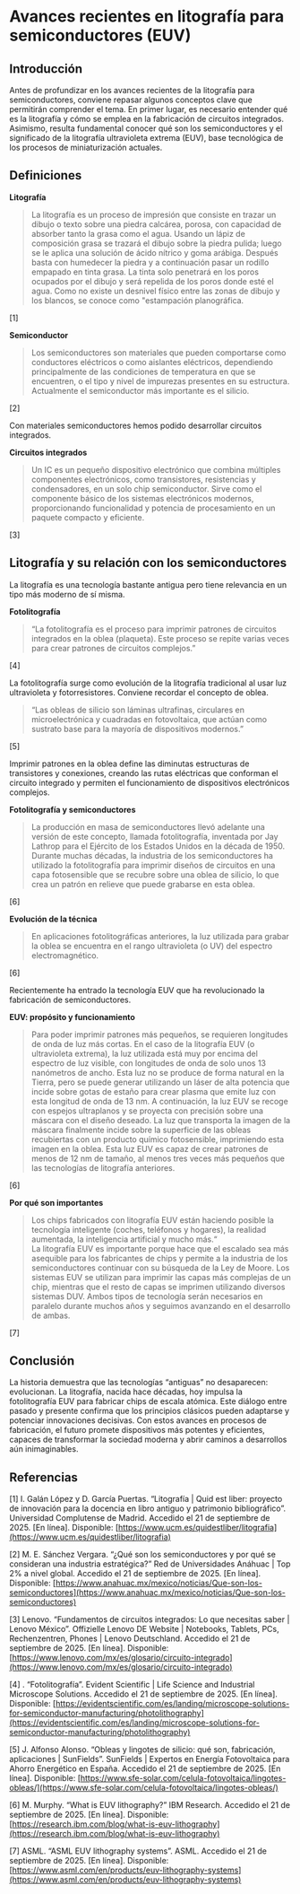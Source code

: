# Avances recientes en litografía para semiconductores (EUV)

##  Introducción

Antes de profundizar en los avances recientes de la litografía para semiconductores, conviene repasar algunos conceptos clave que permitirán comprender el tema. En primer lugar, es necesario entender qué es la litografía y cómo se emplea en la fabricación de circuitos integrados. Asimismo, resulta fundamental conocer qué son los semiconductores y el significado de la litografía ultravioleta extrema (EUV), base tecnológica de los procesos de miniaturización actuales.

## Definiciones

**Litografía**

> La litografía es un proceso de impresión que consiste en trazar un dibujo o texto sobre una piedra calcárea, porosa, con capacidad de absorber tanto la grasa como el agua. Usando un lápiz de composición grasa se trazará el dibujo sobre la piedra pulida; luego se le aplica una solución de ácido nítrico y goma arábiga. Después basta con humedecer la piedra y a continuación pasar un rodillo empapado en tinta grasa. La tinta solo penetrará en los poros ocupados por el dibujo y será repelida de los poros donde esté el agua\. Como no existe un desnivel físico entre las zonas de dibujo y los blancos, se conoce como "estampación planográfica. 
>
[1]

**Semiconductor**

> Los semiconductores son materiales que pueden comportarse como conductores eléctricos o como aislantes eléctricos, dependiendo principalmente de las condiciones de temperatura en que se encuentren, o el tipo y nivel de impurezas presentes en su estructura. Actualmente el semiconductor más importante es el silicio.
>
[2]


Con materiales semiconductores hemos podido desarrollar circuitos integrados.

**Circuitos integrados**

> Un IC es un pequeño dispositivo electrónico que combina múltiples componentes electrónicos, como transistores, resistencias y condensadores, en un solo chip semiconductor. Sirve como el componente básico de los sistemas electrónicos modernos, proporcionando funcionalidad y potencia de procesamiento en un paquete compacto y eficiente. 
>
[3]

## Litografía y su relación con los semiconductores

La litografía es una tecnología bastante antigua pero tiene relevancia en un tipo más moderno de sí misma.

**Fotolitografía**

> “La fotolitografía es el proceso para imprimir patrones de circuitos integrados en la oblea (plaqueta). Este proceso se repite varias veces para crear patrones de circuitos complejos.” 

[4]

La fotolitografía surge como evolución de la litografía tradicional al usar luz ultravioleta y fotorresistores. Conviene recordar el concepto de oblea.

> “Las obleas de silicio son láminas ultrafinas, circulares en microelectrónica y cuadradas en fotovoltaica, que actúan como sustrato base para la mayoría de dispositivos modernos.” 

[5]

Imprimir patrones en la oblea define las diminutas estructuras de transistores y conexiones, creando las rutas eléctricas que conforman el circuito integrado y permiten el funcionamiento de dispositivos electrónicos complejos.

**Fotolitografía y semiconductores**

>La producción en masa de semiconductores llevó adelante una versión de este concepto, llamada fotolitografía, inventada por Jay Lathrop para el Ejército de los Estados Unidos en la década de 1950. Durante muchas décadas, la industria de los semiconductores ha utilizado la fotolitografía para imprimir diseños de circuitos en una capa fotosensible que se recubre sobre una oblea de silicio, lo que crea un patrón en relieve que puede grabarse en esta oblea.

[6]

**Evolución de la técnica**

>En aplicaciones fotolitográficas anteriores, la luz utilizada para grabar la oblea se encuentra en el rango ultravioleta (o UV) del espectro electromagnético. 

[6]

Recientemente ha entrado la tecnología EUV que ha revolucionado la fabricación de semiconductores.

**EUV: propósito y funcionamiento**

>Para poder imprimir patrones más pequeños, se requieren longitudes de onda de luz más cortas. En el caso de la litografía EUV (o ultravioleta extrema), la luz utilizada está muy por encima del espectro de luz visible, con longitudes de onda de solo unos 13 nanómetros de ancho. Esta luz no se produce de forma natural en la Tierra, pero se puede generar utilizando un láser de alta potencia que incide sobre gotas de estaño para crear plasma que emite luz con esta longitud de onda de 13 nm. A continuación, la luz EUV se recoge con espejos ultraplanos y se proyecta con precisión sobre una máscara con el diseño deseado. La luz que transporta la imagen de la máscara finalmente incide sobre la superficie de las obleas recubiertas con un producto químico fotosensible, imprimiendo esta imagen en la oblea. Esta luz EUV es capaz de crear patrones de menos de 12 nm de tamaño, al menos tres veces más pequeños que las tecnologías de litografía anteriores. 

[6]

**Por qué son importantes**

> Los chips fabricados con litografía EUV están haciendo posible la tecnología inteligente (coches, teléfonos y hogares), la realidad aumentada, la inteligencia artificial y mucho más.“  
La litografía EUV es importante porque hace que el escalado sea más asequible para los fabricantes de chips y permite a la industria de los semiconductores continuar con su búsqueda de la Ley de Moore. Los sistemas EUV se utilizan para imprimir las capas más complejas de un chip, mientras que el resto de capas se imprimen utilizando diversos sistemas DUV. Ambos tipos de tecnología serán necesarios en paralelo durante muchos años y seguimos avanzando en el desarrollo de ambas.

[7]

## Conclusión

La historia demuestra que las tecnologías “antiguas” no desaparecen: evolucionan. La litografía, nacida hace décadas, hoy impulsa la fotolitografía EUV para fabricar chips de escala atómica. Este diálogo entre pasado y presente confirma que los principios clásicos pueden adaptarse y potenciar innovaciones decisivas. Con estos avances en procesos de fabricación, el futuro promete dispositivos más potentes y eficientes, capaces de transformar la sociedad moderna y abrir caminos a desarrollos aún inimaginables.

##  Referencias

\[1] I. Galán López y D. García Puertas. “Litografía | Quid est liber: proyecto de innovación para la docencia en libro antiguo y patrimonio bibliográfico”. Universidad Complutense de Madrid. Accedido el 21 de septiembre de 2025. \[En línea]. Disponible: [https://www.ucm.es/quidestliber/litografia](https://www.ucm.es/quidestliber/litografia)

\[2] M. E. Sánchez Vergara. “¿Qué son los semiconductores y por qué se consideran una industria estratégica?” Red de Universidades Anáhuac | Top 2% a nivel global. Accedido el 21 de septiembre de 2025. \[En línea]. Disponible: [https://www.anahuac.mx/mexico/noticias/Que-son-los-semiconductores](https://www.anahuac.mx/mexico/noticias/Que-son-los-semiconductores)

\[3] Lenovo. “Fundamentos de circuitos integrados: Lo que necesitas saber | Lenovo México”. Offizielle Lenovo DE Website | Notebooks, Tablets, PCs, Rechenzentren, Phones | Lenovo Deutschland. Accedido el 21 de septiembre de 2025. \[En línea]. Disponible: [https://www.lenovo.com/mx/es/glosario/circuito-integrado](https://www.lenovo.com/mx/es/glosario/circuito-integrado)

\[4] . “Fotolitografía”. Evident Scientific | Life Science and Industrial Microscope Solutions. Accedido el 21 de septiembre de 2025. \[En línea]. Disponible: [https://evidentscientific.com/es/landing/microscope-solutions-for-semiconductor-manufacturing/photolithography](https://evidentscientific.com/es/landing/microscope-solutions-for-semiconductor-manufacturing/photolithography)

\[5] J. Alfonso Alonso. “Obleas y lingotes de silicio: qué son, fabricación, aplicaciones | SunFields”. SunFields | Expertos en Energía Fotovoltaica para Ahorro Energético en España. Accedido el 21 de septiembre de 2025. \[En línea]. Disponible: [https://www.sfe-solar.com/celula-fotovoltaica/lingotes-obleas/](https://www.sfe-solar.com/celula-fotovoltaica/lingotes-obleas/)

\[6] M. Murphy. “What is EUV lithography?” IBM Research. Accedido el 21 de septiembre de 2025. \[En línea]. Disponible: [https://research.ibm.com/blog/what-is-euv-lithography](https://research.ibm.com/blog/what-is-euv-lithography)

\[7] ASML. “ASML EUV lithography systems”. ASML. Accedido el 21 de septiembre de 2025. \[En línea]. Disponible: [https://www.asml.com/en/products/euv-lithography-systems](https://www.asml.com/en/products/euv-lithography-systems)
